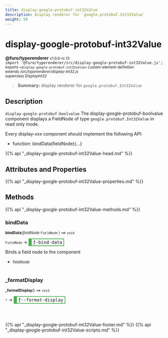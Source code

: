 ```yaml
---
title: display-google-protobuf-int32Value
description: display renderer for `google.protobuf.Int32Value`
weight: 50
---
```


# display-google-protobuf-int32Value
**@furo/typerenderer** <small>v1.0.0-rc.13</small>
<br>`import '@furo/typerenderer/src/display-google-protobuf-int32Value.js';`<small>
<br>exports `<display-google-protobuf-int32value>` custom-element-definition
<br>extends */src/typerenderer/display-int32.js*
<br>superclass *DisplayInt32*</small>

> **Summary:** display renderer for `google.protobuf.Int32Value`

## Description

`display-google-protobuf-boolvalue`
The display-google-protobuf-boolvalue component displays a FieldNode of type `google.protobuf.Int32Value` in read only mode.

Every display-xxx component should implement the following API:
- function: bindData(fieldNode){...}

{{% api "_display-google-protobuf-int32Value-head.md" %}}

## Attributes and Properties
{{% api "_display-google-protobuf-int32Value-properties.md" %}}






## Methods
{{% api "_display-google-protobuf-int32Value-methods.md" %}}


### **bindData**
<small>**bindData**(*fieldNode* `FieldNode` ) ⟹ `void`</small>

<small>`FieldNode` </small> →
<span  style="border-width:2px 2px 2px 10px; border-style: solid;border-color:  rgb(76, 175, 80);font-family:monospace; padding:2px 4px;">ƒ-bind-data</span>

Binds a field node to the component

- <small>fieldNode </small>
<br><br>

### **_formatDisplay**
<small>**_formatDisplay**() ⟹ `void`</small>

<small>`*`</small> →
<span  style="border-width:2px 2px 2px 10px; border-style: solid;border-color:  rgb(76, 175, 80);font-family:monospace; padding:2px 4px;">ƒ--format-display</span>



<br><br>





{{% api "_display-google-protobuf-int32Value-footer.md" %}}
{{% api "_display-google-protobuf-int32Value-scripts.md" %}}
